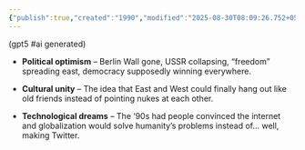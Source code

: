 ```yaml
---
{"publish":true,"created":"1990","modified":"2025-08-30T08:09:26.752+05:30","cssclasses":""}
---
```



(gpt5 #ai generated)

- **Political optimism** – Berlin Wall gone, USSR collapsing, “freedom” spreading east, democracy supposedly winning everywhere.
    
- **Cultural unity** – The idea that East and West could finally hang out like old friends instead of pointing nukes at each other.
    
- **Technological dreams** – The ‘90s had people convinced the internet and globalization would solve humanity’s problems instead of… well, making Twitter.
